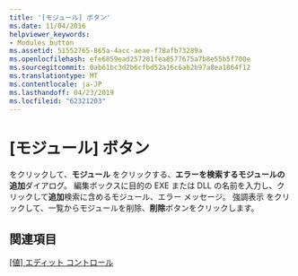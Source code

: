 ```yaml
---
title: '[モジュール] ボタン'
ms.date: 11/04/2016
helpviewer_keywords:
- Modules button
ms.assetid: 51552765-865a-4acc-aeae-f78afb73289a
ms.openlocfilehash: efe6859ead257201fea8577675a7b8e55b5f700e
ms.sourcegitcommit: 0ab61bc3d2b6cfbd52a16c6ab2b97a8ea1864f12
ms.translationtype: MT
ms.contentlocale: ja-JP
ms.lasthandoff: 04/23/2019
ms.locfileid: "62321203"
---
```

# <a name="modules-button"></a>[モジュール] ボタン

をクリックして、**モジュール** をクリックする、**エラーを検索するモジュールの追加**ダイアログ。 編集ボックスに目的の EXE または DLL の名前を入力し、クリックして**追加**検索に含めるモジュール、エラー メッセージ。 強調表示 をクリックして、一覧からモジュールを削除、**削除**ボタンをクリックします。

## <a name="see-also"></a>関連項目

[[値] エディット コントロール](value-edit-control.md)
